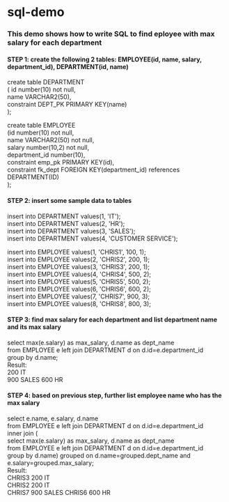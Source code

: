 # sql-demo
### This demo shows how to write SQL to find eployee with max salary for each department
#### STEP 1: create the following 2 tables: EMPLOYEE(id, name, salary, department_id), DEPARTMENT(id, name)
create table DEPARTMENT  
( id number(10) not null,  
name VARCHAR2(50),  
constraint DEPT_PK PRIMARY KEY(name)  
);  
  
create table EMPLOYEE  
(id number(10) not null,  
name VARCHAR2(50) not null,  
salary number(10,2) not null,  
department_id number(10),  
constraint emp_pk PRIMARY KEY(id),  
constraint fk_dept FOREIGN KEY(department_id) references DEPARTMENT(ID)  
);  
#### STEP 2: insert some sample data to tables
insert into DEPARTMENT values(1, 'IT');  
insert into DEPARTMENT values(2, 'HR');  
insert into DEPARTMENT values(3, 'SALES');  
insert into DEPARTMENT values(4, 'CUSTOMER SERVICE');  
  
insert into EMPLOYEE values(1, 'CHRIS1', 100, 1);  
insert into EMPLOYEE values(2, 'CHRIS2', 200, 1);  
insert into EMPLOYEE values(3, 'CHRIS3', 200, 1);  
insert into EMPLOYEE values(4, 'CHRIS4', 500, 2);  
insert into EMPLOYEE values(5, 'CHRIS5', 500, 2);  
insert into EMPLOYEE values(6, 'CHRIS6', 600, 2);  
insert into EMPLOYEE values(7, 'CHRIS7', 900, 3);  
insert into EMPLOYEE values(8, 'CHRIS8', 800, 3);  
#### STEP 3: find max salary for each department and list department name and its max salary
  select max(e.salary) as max_salary, d.name as dept_name  
    from EMPLOYEE e left join DEPARTMENT d on d.id=e.department_id  
    group by d.name;  
Result:  
    200 IT  
    900 SALES
    600 HR
#### STEP 4: based on previous step, further list employee name who has the max salary
select e.name, e.salary, d.name  
    from EMPLOYEE e left join DEPARTMENT d on d.id=e.department_id  
    inner join (  
      select max(e.salary) as max_salary, d.name as dept_name  
        from EMPLOYEE e left join DEPARTMENT d on d.id=e.department_id  
        group by d.name) grouped on d.name=grouped.dept_name and e.salary=grouped.max_salary;  
    Result:  
    CHRIS3 200 IT  
    CHRIS2 200 IT  
    CHRIS7 900 SALES
    CHRIS6 600 HR
